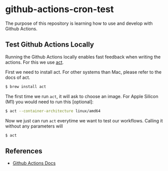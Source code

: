 # github-actions-cron-test
The purpose of this repository is learning how to use and develop with Github Actions.

## Test Github Actions Locally

Running the Github Actions locally enables fast feedback when writing the actions. For this we use [act](https://github.com/nektos/act).

First we need to install act. For other systems than Mac, please refer to the docs of act.
```bash
$ brew install act
```

The first time we run `act`, it will ask to choose an image.
For Apple Silicon (M1) you would need to run this [optional]:
```bash
$ act --container-architecture linux/amd64
```

Now we just can run `act` everytime we want to test our workflows. Calling it without any parameters will
```bash
$ act
```


## References
* [Github Actions Docs](https://docs.github.com/en/actions/learn-github-actions/understanding-github-actions)